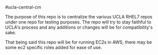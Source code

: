 #ucla-central-cm

The purpose of this repo is to centralize the various UCLA RHEL7 repos under one repo for testing purposes. The repo will try to stay faithful to UCLA's process and any additions or changes will be for compatibility's sake. 

That being said this repo will be for running EC2s in AWS, there may be some ec2 specific roles added for ease of use.
